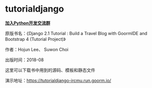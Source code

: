 # tutorialdjango

**[加入Python开发交流群](http://shang.qq.com/wpa/qunwpa?idkey=d119da6023cc49729a61139ca4b8bb0ee770d8d9a89383939c4a45159f82bc6d)**

原版书名：《Django 2.1 Tutorial : Build a Travel Blog with GoormIDE and Bootstrap 4 (Tutorial Project)》

作者：Hojun Lee、 Suwon Choi 

出版时间：2018-08

这里可以下载书中用到的源码、模板和静态文件

演示地址：https://tutorialdjango-ircmu.run.goorm.io/

